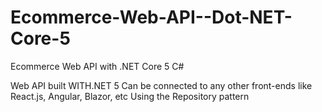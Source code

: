 # Ecommerce-Web-API--Dot-NET-Core-5
Ecommerce Web API with .NET Core 5 C#

Web API built WITH.NET 5
Can be connected to any other front-ends like React.js, Angular, Blazor, etc
Using the Repository pattern 
